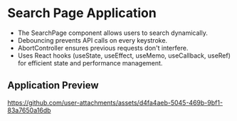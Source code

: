 # Search Page Application

- The SearchPage component allows users to search dynamically.
- Debouncing prevents API calls on every keystroke.
- AbortController ensures previous requests don't interfere.
- Uses React hooks (useState, useEffect, useMemo, useCallback, useRef) for efficient state and performance management.

 ## Application Preview

https://github.com/user-attachments/assets/d4fa4aeb-5045-469b-9bf1-83a7650a16db



